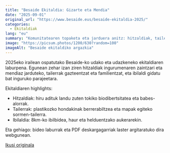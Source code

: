 ```yaml
---
title: "Besaide Ekitaldia: Gizarte eta Mendia"
date: "2025-09-01"
original_url: "https://www.besaide.eus/besaide-ekitaldia-2025/"
categories:
  - Ekitaldiak
lang: "eu"
summary: "Komunitatearen topaketa eta jarduera anitz: hitzaldiak, tailerrak eta ibilaldi gidatua."
image: "https://picsum.photos/1200/630?random=100"
imageAlt: "Besaide ekitaldiko argazkia"
---
```


2025eko irailean ospatutako Besaide-ko udako eta udazkeneko ekitaldiaren laburpena. Egunean zehar izan ziren hitzaldiak ingurumenaren zaintzari eta mendiaz jarduteko, tailerrak gazteentzat eta familientzat, eta ibilaldi gidatu bat inguruko parajeetara.

Ekitaldiaren highlights:

- Hitzaldiak: hiru adituk landu zuten tokiko biodibertsitatea eta babes-alorrak.
- Tailerrak: plastikozko hondakinak berrerabiltzea eta mapak egiteko sormen-tailerra.
- Ibilaldia: 8km-ko ibilbidea, haur eta helduentzako aukerarekin.

Eta gehiago: bideo laburrak eta PDF deskargagarriak laster argitaratuko dira webgunean.

[Ikusi originala]({{original_url}})
